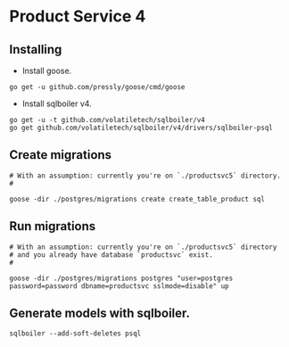 # Product Service 4

## Installing

- Install goose.

```
go get -u github.com/pressly/goose/cmd/goose
```

- Install sqlboiler v4.

```
go get -u -t github.com/volatiletech/sqlboiler/v4
go get github.com/volatiletech/sqlboiler/v4/drivers/sqlboiler-psql
```

## Create migrations

```
# With an assumption: currently you're on `./productsvc5` directory.
#

goose -dir ./postgres/migrations create create_table_product sql
```

## Run migrations

```
# With an assumption: currently you're on `./productsvc5` directory
# and you already have database `productsvc` exist.
#

goose -dir ./postgres/migrations postgres "user=postgres password=password dbname=productsvc sslmode=disable" up
```

## Generate models with sqlboiler.

```
sqlboiler --add-soft-deletes psql
```
